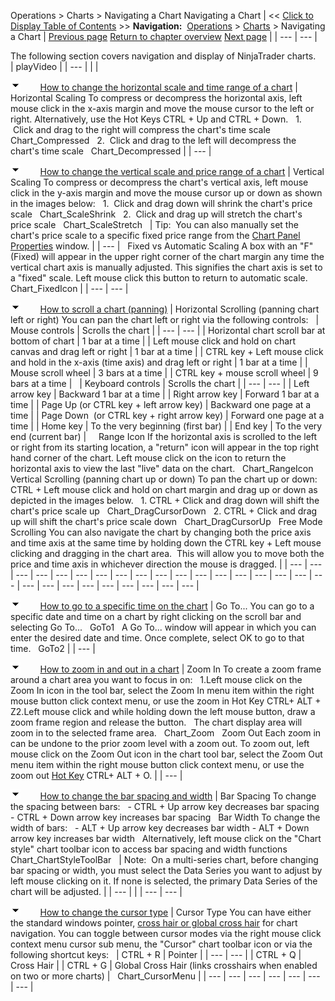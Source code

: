 ﻿
Operations > Charts > Navigating a Chart
Navigating a Chart
| << [Click to Display Table of Contents](navigating_a_chart.md) >> **Navigation:**     [Operations](operations-1.md) > [Charts](charts-1.md) > Navigating a Chart | [Previous page](creating_a_chart-1.md) [Return to chapter overview](charts-1.md) [Next page](chart_panels-1.md) |
| --- | --- |

The following section covers navigation and display of NinjaTrader charts.
 
| playVideo |
| --- |
|  |

![tog_minus](tog_minus-1.gif)        [How to change the horizontal scale and time range of a chart](javascript:HMToggle('toggle','HowToChangeTheHorizontalScaleAndRangeOfAChart','HowToChangeTheHorizontalScaleAndRangeOfAChart_ICON'))
| Horizontal Scaling To compress or decompress the horizontal axis, left mouse click in the x-axis margin and move the mouse cursor to the left or right. Alternatively, use the Hot Keys CTRL + Up and CTRL + Down.    1.  Click and drag to the right will compress the chart's time scale   Chart_Compressed   2.  Click and drag to the left will decompress the chart's time scale   Chart_Decompressed |
| --- |

![tog_minus](tog_minus-1.gif)        [How to change the vertical scale and price range of a chart](javascript:HMToggle('toggle','HowToChangeTheVerticalScaleAndRangeOfAChart','HowToChangeTheVerticalScaleAndRangeOfAChart_ICON'))
| Vertical Scaling To compress or decompress the chart's vertical axis, left mouse click in the y-axis margin and move the mouse cursor up or down as shown in the images below:   1.  Click and drag down will shrink the chart's price scale   Chart_ScaleShrink   2.  Click and drag up will stretch the chart's price scale   Chart_ScaleStretch     | Tip:  You can also manually set the chart's price scale to a specific fixed price range from the [Chart Panel Properties](chart_panels-1.md) window. | | --- |      Fixed vs Automatic Scaling A box with an "F" (Fixed) will appear in the upper right corner of the chart margin any time the vertical chart axis is manually adjusted. This signifies the chart axis is set to a "fixed" scale. Left mouse click this button to return to automatic scale.   Chart_FixedIcon |
| --- | --- |

![tog_minus](tog_minus-1.gif)        [How to scroll a chart (panning)](javascript:HMToggle('toggle','HowToScrollAChart','HowToScrollAChart_ICON'))
| Horizontal Scrolling (panning chart left or right) You can pan the chart left or right via the following controls:     | Mouse controls | Scrolls the chart | | --- | --- | | Horizontal chart scroll bar at bottom of chart | 1 bar at a time | | Left mouse click and hold on chart canvas and drag left or right | 1 bar at a time | | CTRL key + Left mouse click and hold in the x-axis (time axis) and drag left or right | 1 bar at a time | | Mouse scroll wheel | 3 bars at a time | | CTRL key + mouse scroll wheel | 9 bars at a time |        | Keyboard controls | Scrolls the chart | | --- | --- | | Left arrow key | Backward 1 bar at a time | | Right arrow key | Forward 1 bar at a time | | Page Up (or CTRL key + left arrow key) | Backward one page at a time | | Page Down  (or CTRL key + right arrow key) | Forward one page at a time | | Home key | To the very beginning (first bar) | | End key | To the very end (current bar) |        Range Icon If the horizontal axis is scrolled to the left or right from its starting location, a "return" icon will appear in the top right hand corner of the chart. Left mouse click on the icon to return the horizontal axis to view the last "live" data on the chart.   Chart_RangeIcon   Vertical Scrolling (panning chart up or down) To pan the chart up or down:   CTRL + Left mouse click and hold on chart margin and drag up or down as depicted in the images below.   1. CTRL + Click and drag down will shift the chart's price scale up   Chart_DragCursorDown   2. CTRL + Click and drag up will shift the chart's price scale down   Chart_DragCursorUp   Free Mode Scrolling You can also navigate the chart by changing both the price axis and time axis at the same time by holding down the CTRL key + Left mouse clicking and dragging in the chart area.  This will allow you to move both the price and time axis in whichever direction the mouse is dragged. |
| --- | --- | --- | --- | --- | --- | --- | --- | --- | --- | --- | --- | --- | --- | --- | --- | --- | --- | --- | --- | --- | --- | --- | --- | --- | --- | --- |

![tog_minus](tog_minus-1.gif)        [How to go to a specific time on the chart](javascript:HMToggle('toggle','Howtogotoaspecifictimeonthechart','Howtogotoaspecifictimeonthechart_ICON'))
| Go To... You can go to a specific date and time on a chart by right clicking on the scroll bar and selecting Go To...   GoTo1   A Go To... window will appear in which you can enter the desired date and time. Once complete, select OK to go to that time.   GoTo2 |
| --- |

![tog_minus](tog_minus-1.gif)        [How to zoom in and out in a chart](javascript:HMToggle('toggle','HowToZoomInAndOutInAChart','HowToZoomInAndOutInAChart_ICON'))
| Zoom In To create a zoom frame around a chart area you want to focus in on:   1.Left mouse click on the Zoom In icon in the tool bar, select the Zoom In menu item within the right mouse button click context menu, or use the zoom in Hot Key CTRL+ ALT + Z2.Left mouse click and while holding down the left mouse button, draw a zoom frame region and release the button.   The chart display area will zoom in to the selected frame area.   Chart_Zoom   Zoom Out Each zoom in can be undone to the prior zoom level with a zoom out. To zoom out, left mouse click on the Zoom Out icon in the chart tool bar, select the Zoom Out menu item within the right mouse button click context menu, or use the zoom out [Hot Key](hot_key_manager-1.md) CTRL+ ALT + O. |
| --- |

![tog_minus](tog_minus-1.gif)        [How to change the bar spacing and width](javascript:HMToggle('toggle','HowToChangeTheBarSpacingAndWidth','HowToChangeTheBarSpacingAndWidth_ICON'))
| Bar Spacing To change the spacing between bars:   - CTRL + Up arrow key decreases bar spacing - CTRL + Down arrow key increases bar spacing   Bar Width To change the width of bars:   - ALT + Up arrow key decreases bar width - ALT + Down arrow key increases bar width   Alternatively, left mouse click on the "Chart style" chart toolbar icon to access bar spacing and width functions    Chart_ChartStyleToolBar     | Note:  On a multi-series chart, before changing bar spacing or width, you must select the Data Series you want to adjust by left mouse clicking on it. If none is selected, the primary Data Series of the chart will be adjusted. | | --- | |
| --- | --- |

![tog_minus](tog_minus-1.gif)        [How to change the cursor type](javascript:HMToggle('toggle','HowToChangeTheCursorType','HowToChangeTheCursorType_ICON'))
| Cursor Type You can have either the standard windows pointer, [cross hair or global cross hair](cross_hair-1.md) for chart navigation. You can toggle between cursor modes via the right mouse click context menu cursor sub menu, the "Cursor" chart toolbar icon or via the following shortcut keys:     | CTRL + R | Pointer | | --- | --- | | CTRL + Q | Cross Hair | | CTRL + G | Global Cross Hair (links crosshairs when enabled on two or more charts) |      Chart_CursorMenu |
| --- | --- | --- | --- | --- | --- | --- |

